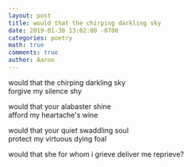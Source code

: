 ```yaml
---
layout: post
title: would that the chirping darkling sky
date: 2019-01-30 13:02:00 -0700
categories: poetry
math: true
comments: true
author: Aaron
---
```



would that the chirping darkling sky  
forgive my silence shy  

would that your alabaster shine  
afford my heartache's wine  

would that your quiet swaddling soul  
protect my virtuous dying foal  

would that she for whom i grieve
deliver me reprieve?